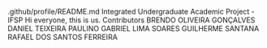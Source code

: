 .github/profile/README.md
Integrated Undergraduate Academic Project - IFSP
Hi everyone, this is us. 
Contributors
BRENDO OLIVEIRA GONÇALVES
DANIEL TEIXEIRA PAULINO
GABRIEL LIMA SOARES
GUILHERME SANTANA
RAFAEL DOS SANTOS FERREIRA
